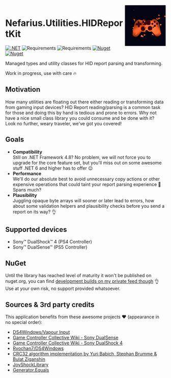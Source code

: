 <img src="assets/logo-128x128.png" align="right" />

# Nefarius.Utilities.HIDReportKit

[![.NET](https://github.com/nefarius/Nefarius.Utilities.HIDReportKit/actions/workflows/build.yml/badge.svg)](https://github.com/nefarius/Nefarius.Utilities.HIDReportKit/actions/workflows/build.yml) ![Requirements](https://img.shields.io/badge/Requires-.NET%20Standard%202.0-blue.svg) ![Requirements](https://img.shields.io/badge/Requires-.NET%206-blue.svg) [![Nuget](https://img.shields.io/nuget/v/Nefarius.Utilities.HIDReportKit)](https://www.nuget.org/packages/Nefarius.Utilities.HIDReportKit/) [![Nuget](https://img.shields.io/nuget/dt/Nefarius.Utilities.HIDReportKit)](https://www.nuget.org/packages/Nefarius.Utilities.HIDReportKit/)

Managed types and utility classes for HID report parsing and transforming.

Work in progress, use with care 🔥

## Motivation

How many utilities are floating out there either reading or transforming data from gaming input devices? HID Report reading/parsing is a common task for those and doing this by hand is tedious and prone to errors. Why not have a nice small class library you could consume and be done with it? Look no further, weary traveler, we've got you covered!    

## Goals

- **Compatibility**  
  Still on .NET Framework 4.8? No problem, we will not force you to upgrade for the core feature set, but you'll miss out on some awesome stuff .NET 6 and higher has to offer 😉  
- **Performance**  
  We'll do our absolute best to avoid unnecessary copy actions or other expensive operations that could taint your report parsing experience 💪 Spans much?
- **Plausibility**  
  Juggling opaque byte arrays will sooner or later lead to errors, how about some validation helpers and plausibility checks before you send a report on its way? 👌

## Supported devices

- Sony™ DualShock™ 4 (PS4 Controller)
- Sony™ DualSense™ (PS5 Controller)

## NuGet

Until the library has reached level of maturity it won't be published on nuget.org, you can find [development builds on my private feed though](https://baget.nefarius.at/packages/nefarius.utilities.hidreportkit/) 👌 Use at your own risk, no support provided whatsoever.

## Sources & 3rd party credits

This application benefits from these awesome projects ❤ (appearance in no special order):

- [DS4Windows/Vapour Input](https://github.com/CircumSpector/DS4Windows)
- [Game Controller Collective Wiki - Sony DualSense](https://controllers.fandom.com/wiki/Sony_DualSense)
- [Game Controller Collective Wiki - Sony DualShock 4](https://controllers.fandom.com/wiki/Sony_DualShock_4)
- [Ryochan7/DS4Windows](https://github.com/Ryochan7/DS4Windows)
- [CRC32 algorithm implementation by Yuri Babich, Stephan Brumme & Bulat Ziganshin](https://github.com/yubabich/FastCRC)
- [JoyShockLibrary](https://github.com/JibbSmart/JoyShockLibrary)
- [Generator.Equals](https://github.com/diegofrata/Generator.Equals)
